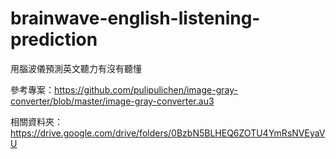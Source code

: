 # brainwave-english-listening-prediction
用腦波儀預測英文聽力有沒有聽懂

參考專案：https://github.com/pulipulichen/image-gray-converter/blob/master/image-gray-converter.au3

相關資料夾：https://drive.google.com/drive/folders/0BzbN5BLHEQ6ZOTU4YmRsNVEyaVU